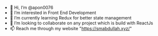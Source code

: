 - 👋 Hi, I’m @apon0076
- 👀 I’m interested in Front End Development
- 🌱 I’m currently learning Redux for better state management
- 💞️ I’m looking to collaborate on any project which is build with ReactJs
- 📫 Reach me through my website "https://smabdullah.xyz/"

<!---
apon0076/apon0076 is a ✨ special ✨ repository because its `README.md` (this file) appears on your GitHub profile.
You can click the Preview link to take a look at your changes.
--->

